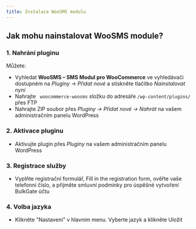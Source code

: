 ```yaml
---
title: Instalace WooSMS modulu
---
```


## Jak mohu nainstalovat WooSMS module?
### 1. Nahrání pluginu
Můžete:
 * Vyhledat **WooSMS – SMS Modul pro WooCommerce** ve vyhledávači dostupném na *Pluginy -> Přidat nové* a stiskněte tlačítko *Nainstalovat nyní*
 * Nahrajte ` woocommerce-woosms` složku do adresáře `/wp-content/plugins/` přes FTP
 * Nahrajte ZIP soubor přes *Pluginy -> Přidat nové -> Nahrát* na vašem administračním panelu WordPress
 
### 2. Aktivace pluginu
 * Aktivujte plugin přes *Pluginy* na vašem administračním panelu WordPress
 
### 3. Registrace služby
 * Vyplňte registrační formulář, Fill in the registration form, ověřte vaše telefonní číslo, a přijměte smluvní podmínky pro úspěšné vytvoření BulkGate účtu
 
### 4. Volba jazyka
 * Klikněte "Nastavení" v hlavním menu. Vyberte jazyk a klikněte Uložit
